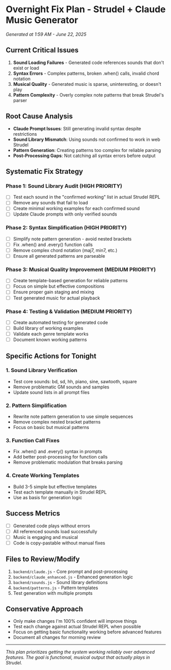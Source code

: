 # Overnight Fix Plan - Strudel + Claude Music Generator
*Generated at 1:59 AM - June 22, 2025*

## Current Critical Issues
1. **Sound Loading Failures** - Generated code references sounds that don't exist or load
2. **Syntax Errors** - Complex patterns, broken .when() calls, invalid chord notation
3. **Musical Quality** - Generated music is sparse, uninteresting, or doesn't play
4. **Pattern Complexity** - Overly complex note patterns that break Strudel's parser

## Root Cause Analysis
- **Claude Prompt Issues**: Still generating invalid syntax despite restrictions
- **Sound Library Mismatch**: Using sounds not confirmed to work in web Strudel
- **Pattern Generation**: Creating patterns too complex for reliable parsing
- **Post-Processing Gaps**: Not catching all syntax errors before output

## Systematic Fix Strategy

### Phase 1: Sound Library Audit (HIGH PRIORITY)
- [ ] Test each sound in the "confirmed working" list in actual Strudel REPL
- [ ] Remove any sounds that fail to load
- [ ] Create minimal working examples for each confirmed sound
- [ ] Update Claude prompts with only verified sounds

### Phase 2: Syntax Simplification (HIGH PRIORITY)  
- [ ] Simplify note pattern generation - avoid nested brackets
- [ ] Fix .when() and .every() function calls
- [ ] Remove complex chord notation (maj7, min7, etc.)
- [ ] Ensure all generated patterns are parseable

### Phase 3: Musical Quality Improvement (MEDIUM PRIORITY)
- [ ] Create template-based generation for reliable patterns
- [ ] Focus on simple but effective compositions
- [ ] Ensure proper gain staging and mixing
- [ ] Test generated music for actual playback

### Phase 4: Testing & Validation (MEDIUM PRIORITY)
- [ ] Create automated testing for generated code
- [ ] Build library of working examples
- [ ] Validate each genre template works
- [ ] Document known working patterns

## Specific Actions for Tonight

### 1. Sound Library Verification
- Test core sounds: bd, sd, hh, piano, sine, sawtooth, square
- Remove problematic GM sounds and samples
- Update sound lists in all prompt files

### 2. Pattern Simplification  
- Rewrite note pattern generation to use simple sequences
- Remove complex nested bracket patterns
- Focus on basic but musical patterns

### 3. Function Call Fixes
- Fix .when() and .every() syntax in prompts
- Add better post-processing for function calls
- Remove problematic modulation that breaks parsing

### 4. Create Working Templates
- Build 3-5 simple but effective templates
- Test each template manually in Strudel REPL
- Use as basis for generation logic

## Success Metrics
- [ ] Generated code plays without errors
- [ ] All referenced sounds load successfully  
- [ ] Music is engaging and musical
- [ ] Code is copy-pastable without manual fixes

## Files to Review/Modify
1. `backend/claude.js` - Core prompt and post-processing
2. `backend/claude_enhanced.js` - Enhanced generation logic
3. `backend/sounds.js` - Sound library definitions
4. `backend/patterns.js` - Pattern templates
5. Test generation with multiple prompts

## Conservative Approach
- Only make changes I'm 100% confident will improve things
- Test each change against actual Strudel REPL when possible
- Focus on getting basic functionality working before advanced features
- Document all changes for morning review

---
*This plan prioritizes getting the system working reliably over advanced features. The goal is functional, musical output that actually plays in Strudel.*

